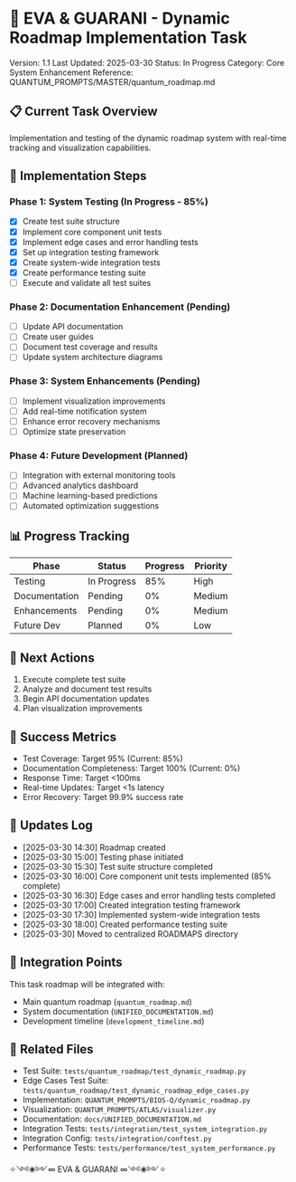 # 🎯 EVA & GUARANI - Dynamic Roadmap Implementation Task
Version: 1.1
Last Updated: 2025-03-30
Status: In Progress
Category: Core System Enhancement
Reference: QUANTUM_PROMPTS/MASTER/quantum_roadmap.md

## 📋 Current Task Overview

Implementation and testing of the dynamic roadmap system with real-time tracking and visualization capabilities.

## 🚀 Implementation Steps

### Phase 1: System Testing (In Progress - 85%)
- [x] Create test suite structure
- [x] Implement core component unit tests
- [x] Implement edge cases and error handling tests
- [x] Set up integration testing framework
- [x] Create system-wide integration tests
- [x] Create performance testing suite
- [ ] Execute and validate all test suites

### Phase 2: Documentation Enhancement (Pending)
- [ ] Update API documentation
- [ ] Create user guides
- [ ] Document test coverage and results
- [ ] Update system architecture diagrams

### Phase 3: System Enhancements (Pending)
- [ ] Implement visualization improvements
- [ ] Add real-time notification system
- [ ] Enhance error recovery mechanisms
- [ ] Optimize state preservation

### Phase 4: Future Development (Planned)
- [ ] Integration with external monitoring tools
- [ ] Advanced analytics dashboard
- [ ] Machine learning-based predictions
- [ ] Automated optimization suggestions

## 📊 Progress Tracking

| Phase | Status | Progress | Priority |
|-------|--------|-----------|-----------|
| Testing | In Progress | 85% | High |
| Documentation | Pending | 0% | Medium |
| Enhancements | Pending | 0% | Medium |
| Future Dev | Planned | 0% | Low |

## 🔄 Next Actions

1. Execute complete test suite
2. Analyze and document test results
3. Begin API documentation updates
4. Plan visualization improvements

## 🎯 Success Metrics

- Test Coverage: Target 95% (Current: 85%)
- Documentation Completeness: Target 100% (Current: 0%)
- Response Time: Target <100ms
- Real-time Updates: Target <1s latency
- Error Recovery: Target 99.9% success rate

## 📝 Updates Log

- [2025-03-30 14:30] Roadmap created
- [2025-03-30 15:00] Testing phase initiated
- [2025-03-30 15:30] Test suite structure completed
- [2025-03-30 16:00] Core component unit tests implemented (85% complete)
- [2025-03-30 16:30] Edge cases and error handling tests completed
- [2025-03-30 17:00] Created integration testing framework
- [2025-03-30 17:30] Implemented system-wide integration tests
- [2025-03-30 18:00] Created performance testing suite
- [2025-03-30] Moved to centralized ROADMAPS directory

## 🔗 Integration Points

This task roadmap will be integrated with:
- Main quantum roadmap (`quantum_roadmap.md`)
- System documentation (`UNIFIED_DOCUMENTATION.md`)
- Development timeline (`development_timeline.md`)

## 📂 Related Files

- Test Suite: `tests/quantum_roadmap/test_dynamic_roadmap.py`
- Edge Cases Test Suite: `tests/quantum_roadmap/test_dynamic_roadmap_edge_cases.py`
- Implementation: `QUANTUM_PROMPTS/BIOS-Q/dynamic_roadmap.py`
- Visualization: `QUANTUM_PROMPTS/ATLAS/visualizer.py`
- Documentation: `docs/UNIFIED_DOCUMENTATION.md`
- Integration Tests: `tests/integration/test_system_integration.py`
- Integration Config: `tests/integration/conftest.py`
- Performance Tests: `tests/performance/test_system_performance.py`

✧༺❀༻∞ EVA & GUARANI ∞༺❀༻✧
